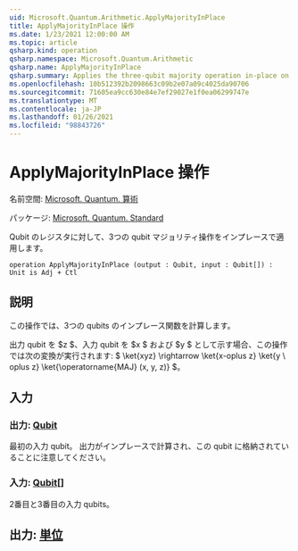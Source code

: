 ```yaml
---
uid: Microsoft.Quantum.Arithmetic.ApplyMajorityInPlace
title: ApplyMajorityInPlace 操作
ms.date: 1/23/2021 12:00:00 AM
ms.topic: article
qsharp.kind: operation
qsharp.namespace: Microsoft.Quantum.Arithmetic
qsharp.name: ApplyMajorityInPlace
qsharp.summary: Applies the three-qubit majority operation in-place on a register of qubits.
ms.openlocfilehash: 10b512392b2098663c09b2e07a09c4025da90706
ms.sourcegitcommit: 71605ea9cc630e84e7ef29027e1f0ea06299747e
ms.translationtype: MT
ms.contentlocale: ja-JP
ms.lasthandoff: 01/26/2021
ms.locfileid: "98843726"
---
```

# <a name="applymajorityinplace-operation"></a>ApplyMajorityInPlace 操作

名前空間: [Microsoft. Quantum. 算術](xref:Microsoft.Quantum.Arithmetic)

パッケージ: [Microsoft. Quantum. Standard](https://nuget.org/packages/Microsoft.Quantum.Standard)


Qubit のレジスタに対して、3つの qubit マジョリティ操作をインプレースで適用します。

```qsharp
operation ApplyMajorityInPlace (output : Qubit, input : Qubit[]) : Unit is Adj + Ctl
```


## <a name="description"></a>説明

この操作では、3つの qubits のインプレース関数を計算します。

出力 qubit を $z $、入力 qubit を $x $ および $y $ として示す場合、この操作では次の変換が実行されます: $ \ket{xyz} \rightarrow \ket{x-oplus z} \ket{y \ oplus z} \ket{\operatorname{MAJ} (x, y, z)} $。

## <a name="input"></a>入力

### <a name="output--qubit"></a>出力: [Qubit](xref:microsoft.quantum.lang-ref.qubit)

最初の入力 qubit。 出力がインプレースで計算され、この qubit に格納されていることに注意してください。


### <a name="input--qubit"></a>入力: [Qubit](xref:microsoft.quantum.lang-ref.qubit)[]

2番目と3番目の入力 qubits。



## <a name="output--unit"></a>出力: [単位](xref:microsoft.quantum.lang-ref.unit)

